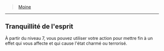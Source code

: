 ﻿---
!ClassFeatureItem
Id: monk_hd.md#tranquillité-de-lesprit
ParentLink: monk_hd.md#moine
Name: Tranquillité de l'esprit
ParentName: Moine
NameLevel: 2
Attributes:
  Name: Tranquillité de l'esprit
  Markdown: >+
    ## <!--Name-->Tranquillité de l'esprit<!--/Name-->


    À partir du niveau 7, vous pouvez utiliser votre action pour mettre fin à un effet qui vous affecte et qui cause l'état charmé ou terrorisé.

  Description: >+
    À partir du niveau 7, vous pouvez utiliser votre action pour mettre fin à un effet qui vous affecte et qui cause l'état charmé ou terrorisé.

AttributesDictionary: >+
  Name: Tranquillité de l'esprit

  Markdown: >+

    ## <!--Name-->Tranquillité de l'esprit<!--/Name-->





    À partir du niveau 7, vous pouvez utiliser votre action pour mettre fin à un effet qui vous affecte et qui cause l'état charmé ou terrorisé.



  Description: >+

    À partir du niveau 7, vous pouvez utiliser votre action pour mettre fin à un effet qui vous affecte et qui cause l'état charmé ou terrorisé.



Description: >+
  À partir du niveau 7, vous pouvez utiliser votre action pour mettre fin à un effet qui vous affecte et qui cause l'état charmé ou terrorisé.

---
> [Moine](hd_monk.md)

---

## Tranquillité de l'esprit

À partir du niveau 7, vous pouvez utiliser votre action pour mettre fin à un effet qui vous affecte et qui cause l'état charmé ou terrorisé.

